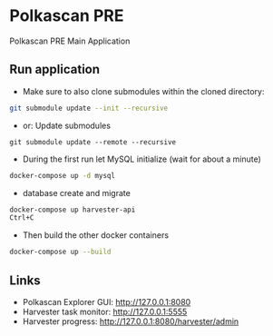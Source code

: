 # Polkascan PRE
Polkascan PRE Main Application

## Run application

* Make sure to also clone submodules within the cloned directory: 
```bash
git submodule update --init --recursive
```

* or: Update submodules
```
git submodule update --remote --recursive
```

* During the first run let MySQL initialize (wait for about a minute)

```bash
docker-compose up -d mysql
```

* database create and migrate

```bash
docker-compose up harvester-api
Ctrl+C
```

* Then build the other docker containers
```bash
docker-compose up --build
```

## Links
* Polkascan Explorer GUI: http://127.0.0.1:8080
* Harvester task monitor: http://127.0.0.1:5555
* Harvester progress: http://127.0.0.1:8080/harvester/admin
